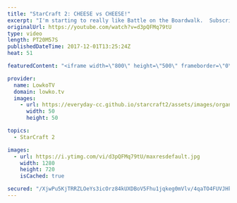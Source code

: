 ```yaml
---
title: "StarCraft 2: CHEESE vs CHEESE!"
excerpt: "I'm starting to really like Battle on the Boardwalk.  Subscribe for more videos: http://lowko.tv/youtube The Double Cheese rush: https://goo.gl/dGUuCF  An awesome match of Protoss versus Protoss. One of the players opens up with a Nexus first at the Gold Base, but also starts off with a Canon Rush. His"
originalUrl: https://youtube.com/watch?v=d3pQFMq79tU
type: video
length: PT20M57S
publishedDateTime: 2017-12-01T13:25:24Z
heat: 51

featuredContent: "<iframe width=\"800\" height=\"500\" frameborder=\"0\" src=\"https://www.youtube.com/embed/d3pQFMq79tU\" allow=\"accelerometer; autoplay; encrypted-media; gyroscope; picture-in-picture\" allowfullscreen></iframe>"

provider:
  name: LowkoTV
  domain: lowko.tv
  images:
    - url: https://everyday-cc.github.io/starcraft2/assets/images/organizations/lowko.tv-50x50.jpg
      width: 50
      height: 50

topics:
  - StarCraft 2

images:
  - url: https://i.ytimg.com/vi/d3pQFMq79tU/maxresdefault.jpg
    width: 1280
    height: 720
    isCached: true

secured: "/XjwPu5KjTRRZLOeYs3icOrz84kUXDBoV5Fhu1jqkeg0mVlv/4qaTO4FUVJHkN2CoG9WsvIG+b/DuC2NJcpIWw1T4uYMx6ZWgBavOoeyCsRLNI0oDRGrULqzbgYlWfyt+V2v7LOziDNW543AoNYtAV8NWy0gn1laeptJHuMgAhW/Xfv+mBhEcStRHMikmqxECL0/IOSPMefrr8TAzWKQEOBwfIPi/OzYjrbCeIKe00JVclL/+tQ20DJbL+2dYZHSrFfS+/q77mTalTEGQtGKgszCXkzm+Y4krvkcGv1RCuPjwl77G/414DBHIVQoyHrBAHTDLKOX4Ea9RgLwywnoSD3uMDmhkT30e/G34kxFg6uqYinjI+RnoVpbIP++zkEktDfhflPKfHheadxq8WSbMWA5EX/P2zaW1XwvY2R8Vfoof52JM8HRfe4wGVXTv+v8;u0a5CwAd5Jznn4YUYzVhEQ=="
---
```


